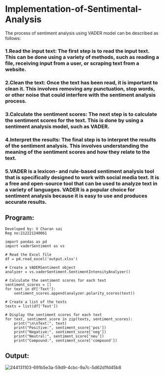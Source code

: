 # Implementation-of-Sentimental-Analysis
The process of sentiment analysis using VADER model can be described as follows:

### 1.Read the input text: The first step is to read the input text. This can be done using a variety of methods, such as reading a file, receiving input from a user, or scraping text from a website.
### 2.Clean the text: Once the text has been read, it is important to clean it. This involves removing any punctuation, stop words, or other noise that could interfere with the sentiment analysis process.
### 3.Calculate the sentiment scores: The next step is to calculate the sentiment scores for the text. This is done by using a sentiment analysis model, such as VADER.
### 4.Interpret the results: The final step is to interpret the results of the sentiment analysis. This involves understanding the meaning of the sentiment scores and how they relate to the text.
### 5.VADER is a lexicon- and rule-based sentiment analysis tool that is specifically designed to work with social media text. It is a free and open-source tool that can be used to analyze text in a variety of languages. VADER is a popular choice for sentiment analysis because it is easy to use and produces accurate results.
## Program:
```
Developed by: V Charan sai
Reg no:212221240061
```
```
import pandas as pd
import vaderSentiment as vs

# Read the Excel file
df = pd.read_excel('output.xlsx')

# Create a VADERSentiment object
analyzer = vs.vaderSentiment.SentimentIntensityAnalyzer()

# Calculate the sentiment scores for each text
sentiment_scores = []
for text in df['Text']:
    sentiment_scores.append(analyzer.polarity_scores(text))

# Create a list of the texts
texts = list(df['Text'])

# Display the sentiment scores for each text
for text, sentiment_score in zip(texts, sentiment_scores):
    print("\n\nText:", text)
    print("Positive:", sentiment_score['pos'])
    print("Negative:", sentiment_score['neg'])
    print("Neutral:", sentiment_score['neu'])
    print("Compound:", sentiment_score['compound'])
```


## Output:
![244131103-691b5e3a-59d9-4cbc-9a7c-5d62d1fd45b8](https://github.com/charansai0/Implementation-of-Sentimental-Analysis/assets/94296221/263ae02b-a752-4fd3-81ca-6277ff4a0a41)



